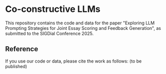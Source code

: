 # Co-constructive LLMs

This repository contains the code and data for the paper "Exploring LLM Prompting Strategies for Joint Essay Scoring and Feedback Generation", as submitted to the SIGDial Conference 2025.

## Reference
If you use our code or data, please cite the work as follows: (to be published)
